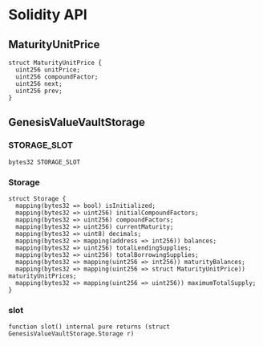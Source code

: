 # Solidity API

## MaturityUnitPrice

```solidity
struct MaturityUnitPrice {
  uint256 unitPrice;
  uint256 compoundFactor;
  uint256 next;
  uint256 prev;
}
```

## GenesisValueVaultStorage

### STORAGE_SLOT

```solidity
bytes32 STORAGE_SLOT
```

### Storage

```solidity
struct Storage {
  mapping(bytes32 => bool) isInitialized;
  mapping(bytes32 => uint256) initialCompoundFactors;
  mapping(bytes32 => uint256) compoundFactors;
  mapping(bytes32 => uint256) currentMaturity;
  mapping(bytes32 => uint8) decimals;
  mapping(bytes32 => mapping(address => int256)) balances;
  mapping(bytes32 => uint256) totalLendingSupplies;
  mapping(bytes32 => uint256) totalBorrowingSupplies;
  mapping(bytes32 => mapping(uint256 => int256)) maturityBalances;
  mapping(bytes32 => mapping(uint256 => struct MaturityUnitPrice)) maturityUnitPrices;
  mapping(bytes32 => mapping(uint256 => uint256)) maximumTotalSupply;
}
```

### slot

```solidity
function slot() internal pure returns (struct GenesisValueVaultStorage.Storage r)
```

